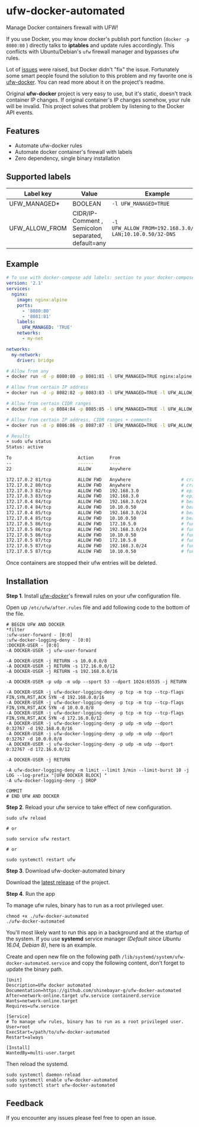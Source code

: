 # ufw-docker-automated

Manage Docker containers firewall with UFW!

If you use Docker, you may know docker's publish port function (`docker -p 8080:80` ) directly talks to **iptables** and update rules accordingly.
This conflicts with Ubuntu/Debian's `ufw` firewall manager and bypasses ufw rules.

Lot of [issues](https://github.com/moby/moby/issues/4737) were raised, but Docker didn't "fix" the issue.
Fortunately some smart people found the solution to this problem and my favorite one is [ufw-docker](https://github.com/chaifeng/ufw-docker). You can read more about it on the project's readme.

Original **ufw-docker** project is very easy to use, but it's static, doesn't track container IP changes. If original container's IP changes somehow, your rule will be invalid.
This project solves that problem by listening to the Docker API events.

## Features

- Automate ufw-docker rules
- Automate docker container's firewall with labels
- Zero dependency, single binary installation

## Supported labels

| Label key      | Value                                              | Example                                                  |
| -------------- | -------------------------------------------------- | -------------------------------------------------------- |
| UFW_MANAGED\*  | BOOLEAN                                            | `-l UFW_MANAGED=TRUE`                                    |
| UFW_ALLOW_FROM | CIDR/IP-Comment , Semicolon separated, default=any | `-l UFW_ALLOW_FROM=192.168.3.0/24-LAN;10.10.0.50/32-DNS` |

## Example

```yml
# To use with docker-compose add labels: section to your docker-compose.yml file
version: '2.1'
services:
  nginx:
    image: nginx:alpine
    ports:
      - '8080:80'
      - '8081:81'
    labels:
      UFW_MANAGED: 'TRUE'
    networks:
      - my-net

networks:
  my-network:
    driver: bridge
```

```sh
# Allow from any
➜ docker run -d -p 8080:80 -p 8081:81 -l UFW_MANAGED=TRUE nginx:alpine

# Allow from certain IP address
➜ docker run -d -p 8082:82 -p 8083:83 -l UFW_MANAGED=TRUE -l UFW_ALLOW_FROM=192.168.3.0 nginx:alpine

# Allow from certain CIDR ranges
➜ docker run -d -p 8084:84 -p 8085:85 -l UFW_MANAGED=TRUE -l UFW_ALLOW_FROM="192.168.3.0/24;10.10.0.50/32" nginx:alpine

# Allow from certain IP address, CIDR ranges + comments
➜ docker run -d -p 8086:86 -p 8087:87 -l UFW_MANAGED=TRUE -l UFW_ALLOW_FROM="172.10.5.0;192.168.3.0/24-LAN;10.10.0.50/32-DNS" nginx:alpine

# Results
➜ sudo ufw status
Status: active

To                         Action      From
--                         ------      ----
22                         ALLOW       Anywhere

172.17.0.2 81/tcp          ALLOW FWD   Anywhere                   # crazy_keller:e875afe93296
172.17.0.2 80/tcp          ALLOW FWD   Anywhere                   # crazy_keller:e875afe93296
172.17.0.3 82/tcp          ALLOW FWD   192.168.3.0                # epic_lederberg:7c5001108663
172.17.0.3 83/tcp          ALLOW FWD   192.168.3.0                # epic_lederberg:7c5001108663
172.17.0.4 84/tcp          ALLOW FWD   192.168.3.0/24             # beautiful_taussig:089400a84073
172.17.0.4 84/tcp          ALLOW FWD   10.10.0.50                 # beautiful_taussig:089400a84073
172.17.0.4 85/tcp          ALLOW FWD   192.168.3.0/24             # beautiful_taussig:089400a84073
172.17.0.4 85/tcp          ALLOW FWD   10.10.0.50                 # beautiful_taussig:089400a84073
172.17.0.5 86/tcp          ALLOW FWD   172.10.5.0                 # funny_aryabhata:9eb642f07bde
172.17.0.5 86/tcp          ALLOW FWD   192.168.3.0/24             # funny_aryabhata:9eb642f07bde LAN
172.17.0.5 86/tcp          ALLOW FWD   10.10.0.50                 # funny_aryabhata:9eb642f07bde DNS
172.17.0.5 87/tcp          ALLOW FWD   172.10.5.0                 # funny_aryabhata:9eb642f07bde
172.17.0.5 87/tcp          ALLOW FWD   192.168.3.0/24             # funny_aryabhata:9eb642f07bde LAN
172.17.0.5 87/tcp          ALLOW FWD   10.10.0.50                 # funny_aryabhata:9eb642f07bde DNS
```

Once containers are stopped their ufw entries will be deleted.

## Installation

**Step 1**. Install [_ufw-docker_](https://github.com/chaifeng/ufw-docker#solving-ufw-and-docker-issues)'s firewall rules on your ufw configuration file.

Open up `/etc/ufw/after.rules` file and add following code to the bottom of the file.

```
# BEGIN UFW AND DOCKER
*filter
:ufw-user-forward - [0:0]
:ufw-docker-logging-deny - [0:0]
:DOCKER-USER - [0:0]
-A DOCKER-USER -j ufw-user-forward

-A DOCKER-USER -j RETURN -s 10.0.0.0/8
-A DOCKER-USER -j RETURN -s 172.16.0.0/12
-A DOCKER-USER -j RETURN -s 192.168.0.0/16

-A DOCKER-USER -p udp -m udp --sport 53 --dport 1024:65535 -j RETURN

-A DOCKER-USER -j ufw-docker-logging-deny -p tcp -m tcp --tcp-flags FIN,SYN,RST,ACK SYN -d 192.168.0.0/16
-A DOCKER-USER -j ufw-docker-logging-deny -p tcp -m tcp --tcp-flags FIN,SYN,RST,ACK SYN -d 10.0.0.0/8
-A DOCKER-USER -j ufw-docker-logging-deny -p tcp -m tcp --tcp-flags FIN,SYN,RST,ACK SYN -d 172.16.0.0/12
-A DOCKER-USER -j ufw-docker-logging-deny -p udp -m udp --dport 0:32767 -d 192.168.0.0/16
-A DOCKER-USER -j ufw-docker-logging-deny -p udp -m udp --dport 0:32767 -d 10.0.0.0/8
-A DOCKER-USER -j ufw-docker-logging-deny -p udp -m udp --dport 0:32767 -d 172.16.0.0/12

-A DOCKER-USER -j RETURN

-A ufw-docker-logging-deny -m limit --limit 3/min --limit-burst 10 -j LOG --log-prefix "[UFW DOCKER BLOCK] "
-A ufw-docker-logging-deny -j DROP

COMMIT
# END UFW AND DOCKER
```

**Step 2**. Reload your ufw service to take effect of new configuration.

```
sudo ufw reload

# or

sudo service ufw restart

# or

sudo systemctl restart ufw
```

**Step 3**. Download ufw-docker-automated binary

Download the [latest release](https://github.com/shinebayar-g/ufw-docker-automated/releases/latest) of the project.

**Step 4**. Run the app

To manage ufw rules, binary has to run as a root privileged user.

```
chmod +x ./ufw-docker-automated
./ufw-docker-automated
```

You'll most likely want to run this app in a background and at the startup of the system.
If you use **systemd** service manager _(Default since Ubuntu 16.04, Debian 8)_, here is an example.

Create and open new file on the following path `/lib/systemd/system/ufw-docker-automated.service` and copy the following content, don't forget to update the binary path.

```
[Unit]
Description=Ufw docker automated
Documentation=https://github.com/shinebayar-g/ufw-docker-automated
After=network-online.target ufw.service containerd.service
Wants=network-online.target
Requires=ufw.service

[Service]
# To manage ufw rules, binary has to run as a root privileged user.
User=root
ExecStart=/path/to/ufw-docker-automated
Restart=always

[Install]
WantedBy=multi-user.target
```

Then reload the systemd.

```
sudo systemctl daemon-reload
sudo systemctl enable ufw-docker-automated
sudo systemctl start ufw-docker-automated
```

## Feedback

If you encounter any issues please feel free to open an issue.
